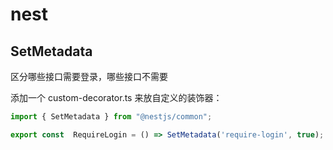 # nest

## SetMetadata

区分哪些接口需要登录，哪些接口不需要

添加一个 custom-decorator.ts 来放自定义的装饰器：

```js
import { SetMetadata } from "@nestjs/common";

export const  RequireLogin = () => SetMetadata('require-login', true);

```
